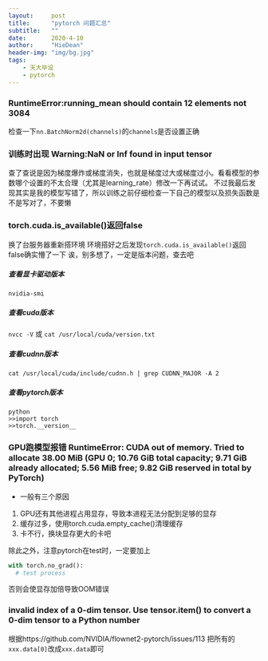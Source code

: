 ```yaml
---
layout:     post
title:      "pytorch 问题汇总"
subtitle:   ""
date:       2020-4-10
author:     "HieDean"
header-img: "img/bg.jpg"
tags:
    - 天大毕设
    - pytorch
---
```

### RuntimeError:running_mean should contain 12 elements not 3084
检查一下`nn.BatchNorm2d(channels)`的`channels`是否设置正确

### 训练时出现 Warning:NaN or Inf found in input tensor
查了查说是因为梯度爆炸或梯度消失，也就是梯度过大或梯度过小。看看模型的参数哪个设置的不太合理（尤其是learning_rate）修改一下再试试。
不过我最后发现其实是我的模型写错了，所以训练之前仔细检查一下自己的模型以及损失函数是不是写对了，不要懒

### **torch.cuda.is_available()**返回**false**
换了台服务器重新搭环境 环境搭好之后发现`torch.cuda.is_available()`返回false确实懵了一下
诶，别多想了，一定是版本问题，查去吧
##### 查看显卡驱动版本
`nvidia-smi`
##### 查看cuda版本
`nvcc -V` 或 `cat /usr/local/cuda/version.txt`
##### 查看cudnn版本
`cat /usr/local/cuda/include/cudnn.h | grep CUDNN_MAJOR -A 2`
##### 查看pytorch版本
```
python 
>>import torch 
>>torch.__version__
```

### GPU跑模型报错 RuntimeError: CUDA out of memory. Tried to allocate 38.00 MiB (GPU 0; 10.76 GiB total capacity; 9.71 GiB already allocated; 5.56 MiB free; 9.82 GiB reserved in total by PyTorch)
* 一般有三个原因
1. GPU还有其他进程占用显存，导致本进程无法分配到足够的显存
2. 缓存过多，使用torch.cuda.empty_cache()清理缓存
3. 卡不行，换块显存更大的卡吧

除此之外，注意pytorch在test时，一定要加上
```python
with torch.no_grad():
  # test process
```
否则会使显存加倍导致OOM错误

### invalid index of a 0-dim tensor. Use tensor.item() to convert a 0-dim tensor to a Python number
根据https://github.com/NVIDIA/flownet2-pytorch/issues/113
把所有的`xxx.data[0]`改成`xxx.data`即可
